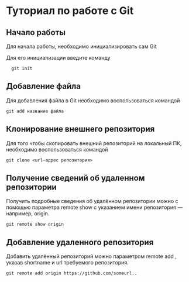 # Туториал по работе с Git

## Начало работы

Для начала работы, необходимо инициализировать сам Git

Для его инициализации введите команду 

```
  git init
```

## Добавление файла

Для добавления файла в Git необходимо воспользоваться командой 

```
git add название файла
```

## Клонирование внешнего репозитория

Для того чтобы скопировать внешний репозиторий на локальный ПК, необходимо воспользоваться командой

```
git clone <url-адрес репозитория>
```

## Получение сведений об удаленном репозитории

Получить подробные сведения об удалённом репозитории можно с помощью параметра remote
show с указанием имени репозитория — например, origin.

```
git remote show origin
```

## Добавление удаленного репозитория

Добавить удалённый репозиторий можно параметром remote add , указав shortname и url
требуемого репозитория.

```
git remote add origin https://github.com/someurl..
```

